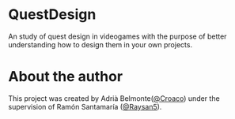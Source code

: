 # QuestDesign
An study of quest design in videogames with the purpose of better understanding how to design them in your own projects.
# About the author
This project was created by Adrià Belmonte([@Croaco](https://github.com/Croaco)) under the supervision of Ramón Santamaría ([@Raysan5](https://github.com/raysan5)).

